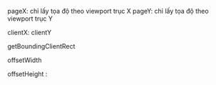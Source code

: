 pageX: chỉ lấy tọa độ theo viewport trục X
pageY:  chỉ lấy tọa độ theo viewport trục Y


clientX:
clientY


getBoundingClientRect


offsetWidth



offsetHeight :